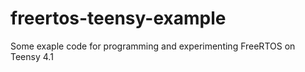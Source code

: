 # freertos-teensy-example
Some exaple code for programming and experimenting FreeRTOS on Teensy 4.1
